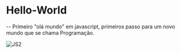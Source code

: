 # Hello-World

-- Primeiro "olá mundo" em javascript, primeiros passo para um novo mundo que se chama Programação.

![JS2](https://user-images.githubusercontent.com/97844329/193275243-8c85b914-1a73-4505-85b5-4627292256c4.png)
